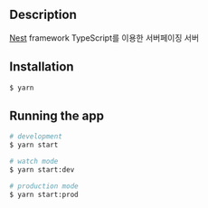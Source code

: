 ## Description

[Nest](https://github.com/nestjs/nest) framework TypeScript를 이용한 서버페이징 서버

## Installation
```bash
$ yarn
```

## Running the app
```bash
# development
$ yarn start

# watch mode
$ yarn start:dev

# production mode
$ yarn start:prod
```
